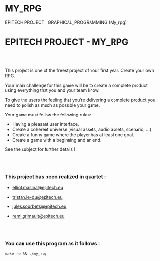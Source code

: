 # MY_RPG
EPITECH PROJECT | GRAPHICAL_PROGRAMMING (My_rpg)





# EPITECH PROJECT - MY_RPG

<br> <br/>

This project is one of the freest project of your first year. Create your own RPG.

Your main challenge for this game will be to create a complete product using everything that you and your team know.

To give the users the feeling that you’re delivering a complete product you need to polish as much as possible your game.

Your game must follow the following rules:
* Having a pleasant user interface.
* Create a coherent universe (visual assets, audio assets, scenario, ...)
* Create a funny game where the player has at least one goal.
* Create a game with a beginning and an end.

See the subject for further details !

<br> <br/>

### This project has been realized in quartet :


* elliot.masina@epitech.eu

* tristan.le-du@epitech.eu

* jules.sourbets@epitech.eu

* remi.grimault@epitech.eu

<br> <br/>

### You can use this program as it follows :
  `make re && ./my_rpg`

<br> <br/>
